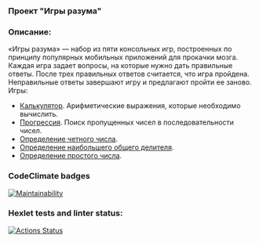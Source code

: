 ### Проект "Игры разума"
### Описание:
«Игры разума» — набор из пяти консольных игр, построенных по принципу популярных мобильных приложений для прокачки мозга. Каждая игра задает вопросы, на которые нужно дать правильные ответы. После трех правильных ответов считается, что игра пройдена. Неправильные ответы завершают игру и предлагают пройти ее заново. Игры:
* [Калькулятор](https://asciinema.org/a/0dKW3pkZxHf8YdoakmH4Uw2ps). Арифметические выражения, которые необходимо вычислить.
* [Прогрессия](https://asciinema.org/a/Dq5FDcFYA1hIhwXAeDTHGBhOR). Поиск пропущенных чисел в последовательности чисел.
* [Определение четного числа](https://asciinema.org/a/pRqtO6fLChZ8iKupKPjVvI0qN).
* [Определение наибольшего общего делителя](https://asciinema.org/a/EsURx3TatKSMnJyjXex76OGL8).
* [Определение простого числа](https://asciinema.org/a/EYtAeQq3gVI45Qsi1SudwZL0d).
### CodeClimate badges
[![Maintainability](https://api.codeclimate.com/v1/badges/3187aa690423386f5af1/maintainability)](https://codeclimate.com/github/melnikowww/java-project-61/maintainability)  
### Hexlet tests and linter status:
[![Actions Status](https://github.com/melnikowww/java-project-61/workflows/hexlet-check/badge.svg)](https://github.com/melnikowww/java-project-61/actions)
